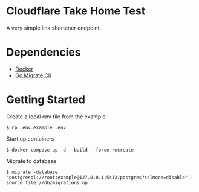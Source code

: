 # Cloudflare Take Home Test

A very simple link shortener endpoint.

# Dependencies

- [Docker](https://docs.docker.com/)
- [Go Migrate Cli](https://github.com/golang-migrate/migrate/tree/master/cmd/migrate)

# Getting Started

Create a local env file from the example

```shell
$ cp .env.example .env
```

Start up containers

```shell
$ docker-compose up -d --build --force-recreate
```

Migrate to database

```shell
$ migrate -database "postgresql://root:example@127.0.0.1:5432/postgres?sslmode=disable" -source file://db/migrations up
```